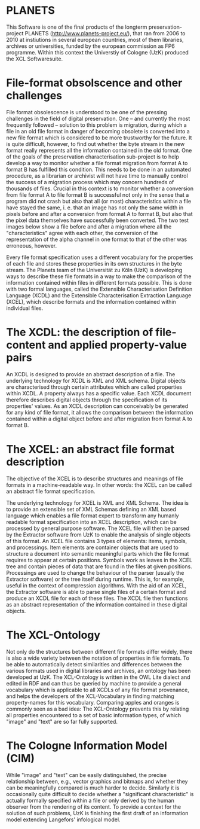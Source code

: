 PLANETS
=======
This Software is one of the final products of the longterm preservation-project PLANETS (http://www.planets-project.eu/), that ran from 2006 to 2010 at instiutions in several european countries, most of them libraries, archives or universities, funded by the european commission as FP6 programme.
Within this context the Universtiy of Cologne (UzK) produced the XCL Softwaresuite.

File-format obsolscence and other challenges
=========
File format obsolescence is understood to be one of the pressing challenges in the field of digital preservation. One – and currently the most frequently followed – solution to this problem is migration, during which a file in an old file format in danger of becoming obsolete is converted into a new file format which is considered to be more trustworthy for the future. It is quite difficult, however, to find out whether the byte stream in the new format really represents all the information contained in the old format. One of the goals of the preservation characterisation sub-project is to help develop a way to monitor whether a file format migration from format A to format B has fulfilled this condition. This needs to be done in an automated procedure, as a librarian or archivist will not have time to manually control the success of a migration process which may concern hundreds of thousands of files. Crucial in this context is to monitor whether a conversion from file format A to file format B is successful not only in the sense that a program did not crash but also that all (or most) characteristics within a file have stayed the same, i. e. that an image has not only the same width in pixels before and after a conversion from format A to format B, but also that the pixel data themselves have successfully been converted. The two test images below show a file before and after a migration where all the "characteristics" agree with each other, the conversion of the representation of the alpha channel in one format to that of the other was erroneous, however.

Every file format specification uses a different vocabulary for the properties of each file and stores these properties in its own structures in the byte stream. The Planets team of the Universität zu Köln (UzK) is developing ways to describe these file formats in a way to make the comparison of the information contained within files in different formats possible. This is done with two formal languages, called the Extensible Characterisation Definition Language (XCDL) and the Extensible Characterisation Extraction Language (XCEL), which describe formats and the information contained within individual files. 

The XCDL: the description of file-content and applied property-value pairs
====
An XCDL is designed to provide an abstract description of a file. The underlying technology for XCDL is XML and XML schema. Digital objects are characterised through certain attributes which are called properties within XCDL. A property always has a specific value. Each XCDL document therefore describes digital objects through the specification of its properties' values. As an XCDL description can conceivably be generated for any kind of file format, it allows the comparison between the information contained within a digital object before and after migration from format A to format B. 

The XCEL: an abstract file format description
====
The objective of the XCEL is to describe structures and meanings of file formats in a machine-readable way. In other words: the XCEL can be called an abstract file format specification.

The underlying technology for XCEL is XML and XML Schema. The idea is to provide an extensible set of XML Schemas defining an XML based language which enables a file format expert to transform any humanly readable format specification into an XCEL description, which can be processed by general purpose software. The XCEL file will then be parsed by the Extractor software from UzK to enable the analysis of single objects of this format.
An XCEL file contains 3 types of elements: items, symbols, and processings. Item elements are container objects that are used to structure a document into semantic meaningful parts which the file format requires to appear at certain positions.
Symbols work as leaves in the XCEL tree and contain pieces of data that are found in the files at given positions.
Processings are used to change the behaviour of the parser (usually the Extractor software) or the tree itself during runtime. This is, for example, useful in the context of compression algorithms.
With the aid of an XCEL, the Extractor software is able to parse single files of a certain format and produce an XCDL file for each of these files. The XCDL file then functions as an abstract representation of the information contained in these digital objects.

The XCL-Ontology
====
Not only do the structures between different file formats differ widely, there is also a wide variety between the notation of properties in file formats. To be able to automatically detect similarities and differences between the various formats used in digital libraries and archives, an ontology has been developed at UzK.
The XCL-Ontology is written in the OWL Lite dialect and edited in RDF and can thus be queried by machine to provide a general vocabulary which is applicable to all XCDLs of any file format provenance, and helps the developers of the XCL-Vocabulary in finding matching property-names for this vocabulary. Comparing apples and oranges is commonly seen as a bad idea: The XCL-Ontology prevents this by relating all properties encountered to a set of basic information types, of which "image" and "text" are so far fully supported.

The Cologne Information Model (CIM)
====
While "image" and "text" can be easily distinguished, the precise relationship between, e.g., vector graphics and bitmaps and whether they can be meaningfully compared is much harder to decide. Similarly it is occasionally quite difficult to decide whether a "significant characteristic" is actually formally specified within a file or only derived by the human observer from the rendering of its content. To provide a context for the solution of such problems, UzK is finishing the first draft of an information model extending Langefors' infological model.
